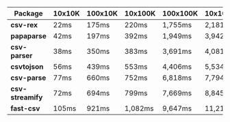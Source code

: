 | Package | 10x10K | 100x10K | 10x100K | 100x100K | 10x1000K 
|---------|---|---|---|---|---
| **csv-rex** | 22ms | 175ms | 220ms | 1,755ms | 2,181ms 
| **papaparse** | 42ms | 197ms | 392ms | 1,949ms | 3,942ms 
| **csv-parser** | 38ms | 350ms | 383ms | 3,691ms | 4,081ms 
| **csvtojson** | 56ms | 439ms | 553ms | 4,406ms | 5,534ms 
| **csv-parse** | 77ms | 660ms | 752ms | 6,818ms | 7,794ms 
| **csv-streamify** | 72ms | 694ms | 799ms | 7,669ms | 8,845ms 
| **fast-csv** | 105ms | 921ms | 1,082ms | 9,647ms | 11,214ms 
